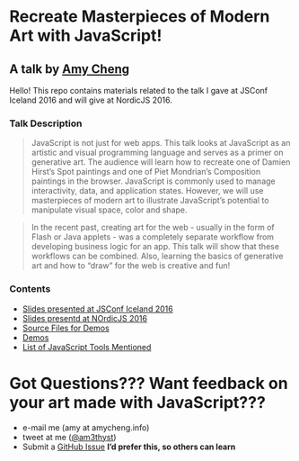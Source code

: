 Recreate Masterpieces of Modern Art with JavaScript!
====================================================
## A talk by [Amy Cheng](http://amycheng.info)

Hello! This repo contains materials related to the talk I gave at JSConf Iceland 2016 and will give at NordicJS 2016.

### Talk Description
> JavaScript is not just for web apps. This talk looks at JavaScript as an artistic and visual programming language and serves as a primer on generative art. The audience will learn how to recreate one of Damien Hirst’s Spot paintings and one of Piet Mondrian’s Composition paintings in the browser. JavaScript is commonly used to manage interactivity, data, and application states. However, we will use masterpieces of modern art to illustrate JavaScript’s potential to manipulate visual space, color and shape.

> In the recent past, creating art for the web - usually in the form of Flash or Java applets - was a completely separate workflow from developing business logic for an app. This talk will show that these workflows can be combined. Also, learning the basics of generative art and how to “draw” for the web is creative and fun!

### Contents
- [Slides presented at JSConf Iceland 2016](https://github.com/amycheng/create-art-with-js/blob/master/slides-jsconf.pdf)
- [Slides presentd at NOrdicJS 2016](https://github.com/amycheng/create-art-with-js/blob/master/slides-nordicjs.pdf)
- [Source Files for Demos](https://github.com/amycheng/create-art-with-js/tree/master/code)
- [Demos](https://amycheng.github.io/create-art-with-js)
- [List of JavaScript Tools Mentioned](https://github.com/amycheng/create-art-with-js/blob/master/js-tools.md)

# Got Questions??? Want feedback on your art made with JavaScript???
- e-mail me (amy at amycheng.info)
- tweet at me ([@am3thyst](http://twitter.com/am3thyst))
- Submit a [GitHub Issue](https://github.com/amycheng/create-art-with-js/issues) **I’d prefer this, so others can learn**
